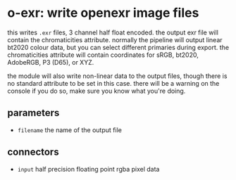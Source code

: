 # o-exr: write openexr image files

this writes `.exr` files, 3 channel half float encoded. the output exr file
will contain the chromaticities attribute. normally the pipeline will output
linear bt2020 colour data, but you can select different primaries during
export. the chromaticities attribute will contain coordinates for sRGB, bt2020,
AdobeRGB, P3 (D65), or XYZ.

the module will also write non-linear data to the output files, though there is
no standard attribute to be set in this case. there will be a warning on the
console if you do so, make sure you know what you're doing.

## parameters

* `filename` the name of the output file

## connectors

* `input` half precision floating point rgba pixel data
